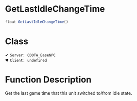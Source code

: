 # GetLastIdleChangeTime
```js
float GetLastIdleChangeTime()
```
# Class
✔ `Server: CDOTA_BaseNPC`  
✖ `Client: undefined`  

# Function Description
Get the last game time that this unit switched to/from idle state.
